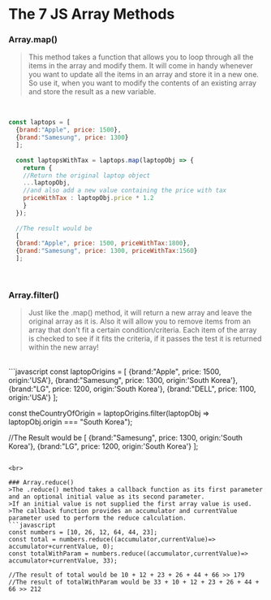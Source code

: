 # The 7 JS Array Methods

### Array.map()
>This method takes a function that allows you to loop through all the items in the array and modify them.
>It will come in handy whenever you want to update all the items in an array and store it in a new one.
>So use it, when you want to modify the contents of an existing array and store the result as a new variable. 
<br>

```javascript
const laptops = [
  {brand:"Apple", price: 1500},
  {brand:"Samesung", price: 1300}
  ];
  
  const laptopsWithTax = laptops.map(laptopObj => {
    return {
    //Return the original laptop object
    ...laptopObj,
    //and also add a new value containing the price with tax
    priceWithTax : laptopObj.price * 1.2
    }
  });
  
  //The result would be
  [
  {brand:"Apple", price: 1500, priceWithTax:1800},
  {brand:"Samesung", price: 1300, priceWithTax:1560}
  ];
```

<br>

### Array.filter()
>Just like the .map() method, it will return a new array and leave the original array as it is. 
>Also it will allow you to remove items from an array that don't fit a certain condition/criteria.
>Each item of the array is checked to see if it fits the criteria, if it passes the test it is returned within the new array! 
<br>
```javascript
const laptopOrigins = [
  {brand:"Apple", price: 1500, origin:'USA'},
  {brand:"Samesung", price: 1300, origin:'South Korea'},
  {brand:"LG", price: 1200, origin:'South Korea'},
  {brand:"DELL", price: 1100, origin:'USA'}
 ];
  
const theCountryOfOrigin = laptopOrigins.filter(laptopObj => laptopObj.origin === "South Korea");

//The Result would be 
  [
  {brand:"Samesung", price: 1300, origin:'South Korea'},
  {brand:"LG", price: 1200, origin:'South Korea'}
  ];
```

<br>

### Array.reduce()
>The .reduce() method takes a callback function as its first parameter and an optional initial value as its second parameter.
>If an initial value is not supplied the first array value is used. 
>The callback function provides an accumulator and currentValue parameter used to perform the reduce calculation. 
```javascript
const numbers = [10, 26, 12, 64, 44, 23];
const total = numbers.reduce((accumulator,currentValue)=> accumulator+currentValue, 0);
const totalWithParam = numbers.reduce((accumulator,currentValue)=> accumulator+currentValue, 33);

//The result of total would be 10 + 12 + 23 + 26 + 44 + 66 >> 179
//The result of totalWithParam would be 33 + 10 + 12 + 23 + 26 + 44 + 66 >> 212
```
